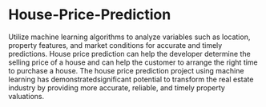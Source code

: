 # House-Price-Prediction
Utilize machine learning algorithms to analyze variables such as location, property features, and market conditions for accurate and timely predictions.
House price prediction can help the developer determine the selling price of a house and can help the customer to arrange the right time to purchase a house.
The house price prediction project using machine learning has demonstratedsignificant potential to transform the real estate industry by providing more accurate, reliable, and timely property valuations.
